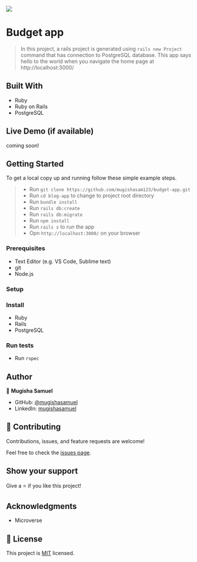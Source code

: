 ![](https://img.shields.io/badge/Microverse-blueviolet)

# Budget app

> In this project, a rails project is generated using `rails new Project` command that has connection to PostgreSQL database. This app says hello to the world when you navigate the home page at http://localhost:3000/


## Built With

- Ruby
- Ruby on Rails
- PostgreSQL

## Live Demo (if available)

 coming soon!


## Getting Started

To get a local copy up and running follow these simple example steps.

> - Run `git clone https://github.com/mugishasam123/budget-app.git`
> - Run `cd blog-app` to change to project root directory
> - Run `bundle install`
> - Run `rails db:create`
> - Run `rails db:migrate`
> - Run `npm install`
> - Run `rails s` to run the app
> - Opn `http://localhost:3000/` on your browser


### Prerequisites
- Text Editor (e.g. VS Code, Sublime text)
- git
- Node.js

### Setup

### Install
- Ruby
- Rails
- PostgreSQL


### Run tests
 - Run `rspec`


## Author

👤 **Mugisha Samuel**

- GitHub: [@mugishasamuel](https://github.com/mugishsam123)
- LinkedIn: [mugishasamuel](https://www.linkedin.com/in/mugisha-samuel/)

## 🤝 Contributing

Contributions, issues, and feature requests are welcome!

Feel free to check the [issues page](../../issues/).

## Show your support

Give a ⭐️ if you like this project!

## Acknowledgments

- Microverse

## 📝 License

This project is [MIT](https://opensource.org/licenses/MIT) licensed.